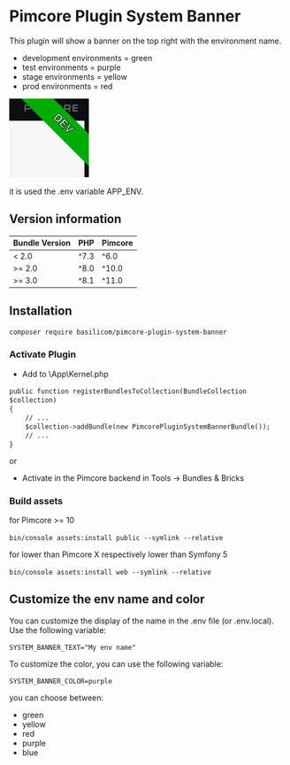 # Pimcore Plugin System Banner

This plugin will show a banner on the top right with the environment name.

* development environments = green
* test environments = purple
* stage environments = yellow
* prod environments = red

![Environment dev](docs/environment-dev.jpg)

it is used the .env variable APP_ENV.

## Version information

| Bundle Version | PHP  | Pimcore |
|----------------|------|---------|
| &lt; 2.0       | ^7.3 | ^6.0    |
| &gt;= 2.0      | ^8.0 | ^10.0   |
| &gt;= 3.0      | ^8.1 | ^11.0   |

## Installation

```
composer require basilicom/pimcore-plugin-system-banner
```


### Activate Plugin

* Add to \App\Kernel.php
``` 
public function registerBundlesToCollection(BundleCollection $collection)
{
    // ...
    $collection->addBundle(new PimcorePluginSystemBannerBundle());
    // ...
}
```

or

* Activate in the Pimcore backend in Tools -> Bundles & Bricks

### Build assets
for Pimcore >= 10

```bin/console assets:install public --symlink --relative```


for lower than Pimcore X respectively lower than Symfony 5

```bin/console assets:install web --symlink --relative```

## Customize the env name and color
You can customize the display of the name in the .env file (or .env.local). Use the following variable:
```
SYSTEM_BANNER_TEXT="My env name"
```
To customize the color, you can use the following variable:
```
SYSTEM_BANNER_COLOR=purple
```
you can choose between:
- green 
- yellow 
- red 
- purple
- blue
